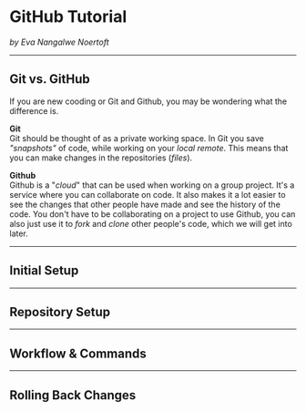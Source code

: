 # GitHub Tutorial

_by Eva Nangalwe Noertoft_

---
## Git vs. GitHub
If you are new cooding or Git and Github, you may be wondering what the difference is.   

**Git**  
Git should be thought of as a private working space. In Git you save _"snapshots"_ of code, 
while working on your _local remote_. This means that you can make changes in the repositories
(_files_). 

**Github**  
Github is a "_cloud_" that can be used when working on a group project. It's a service where you can collaborate on code. It also makes it a lot easier to see the changes that other people have made and see the history of the code. You don't have to be collaborating on a project to use Github, you can also just use it to _fork_ and _clone_ other people's code, which we will get into later. 


---
## Initial Setup



---
## Repository Setup



---
## Workflow & Commands



---
## Rolling Back Changes